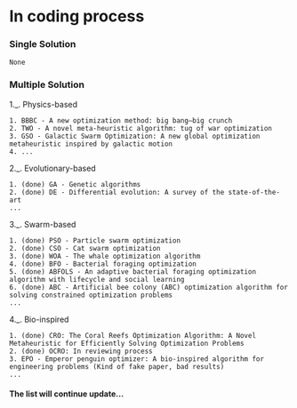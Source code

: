 # In coding process

### Single Solution
```code
None
```

### Multiple Solution
1._. Physics-based
```code
1. BBBC - A new optimization method: big bang–big crunch
2. TWO - A novel meta-heuristic algorithm: tug of war optimization
3. GSO - Galactic Swarm Optimization: A new global optimization metaheuristic inspired by galactic motion
4. ...
```

2._. Evolutionary-based
```code 
1. (done) GA - Genetic algorithms
2. (done) DE - Differential evolution: A survey of the state-of-the-art
...
```

3._. Swarm-based
```code
1. (done) PSO - Particle swarm optimization
2. (done) CSO - Cat swarm optimization
3. (done) WOA - The whale optimization algorithm
4. (done) BFO - Bacterial foraging optimization
5. (done) ABFOLS - An adaptive bacterial foraging optimization algorithm with lifecycle and social learning
6. (done) ABC - Artificial bee colony (ABC) optimization algorithm for solving constrained optimization problems
...
```

4._. Bio-inspired 
```code
1. (done) CRO: The Coral Reefs Optimization Algorithm: A Novel Metaheuristic for Efficiently Solving Optimization Problems
2. (done) OCRO: In reviewing process
3. EPO - Emperor penguin optimizer: A bio-inspired algorithm for engineering problems (Kind of fake paper, bad results)
...
```

#### The list will continue update...